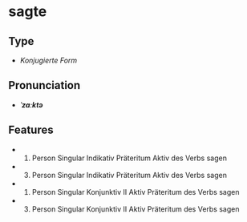 # sagte
## Type
- _Konjugierte Form_
## Pronunciation
- **_ˈzaːktə_**
## Features
-  1. Person Singular Indikativ Präteritum Aktiv des Verbs sagen
-  3. Person Singular Indikativ Präteritum Aktiv des Verbs sagen
-  1. Person Singular Konjunktiv II Aktiv Präteritum des Verbs sagen
-  3. Person Singular Konjunktiv II Aktiv Präteritum des Verbs sagen
